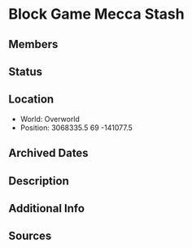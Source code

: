 # Block Game Mecca Stash

## Members

## Status

## Location
- World: Overworld
- Position: 3068335.5 69 -141077.5

## Archived Dates

## Description

## Additional Info

## Sources
